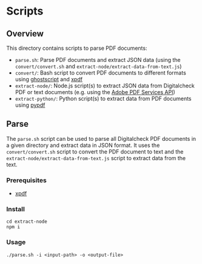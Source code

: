 # Scripts

## Overview 

This directory contains scripts to parse PDF documents:

- `parse.sh`: Parse PDF documents and extract JSON data (using the `convert/convert.sh` and `extract-node/extract-data-from-text.js`)
- `convert/`: Bash script to convert PDF documents to different formats using
  [ghostscript](https://www.ghostscript.com/) and [xpdf](https://www.xpdfreader.com/)
- `extract-node/`: Node.js script(s) to extract JSON data from Digitalcheck PDF or text documents
  (e.g. using the [Adobe PDF Services API](https://developer.adobe.com/document-services/docs/overview/pdf-services-api/))
- `extract-python/`: Python script(s) to extract data from PDF documents using
  [pypdf](https://pypdf.readthedocs.io/en/stable/index.html)

## Parse 

The `parse.sh` script can be used to parse all Digitalcheck PDF documents in a given directory and 
extract data in JSON format. It uses the `convert/convert.sh` script to convert the PDF document to text 
and the `extract-node/extract-data-from-text.js` script to extract data from the text.

### Prerequisites

- [xpdf](https://www.xpdfreader.com/)

### Install

```
cd extract-node
npm i
```

### Usage

```
./parse.sh -i <input-path> -o <output-file>
```